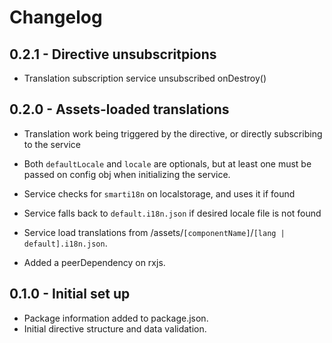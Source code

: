 # Changelog

## 0.2.1 - Directive unsubscritpions
- Translation subscription service unsubscribed onDestroy()

## 0.2.0 - Assets-loaded translations
- Translation work being triggered by the directive, or directly subscribing to the service
- Both ```defaultLocale``` and ```locale``` are optionals, but at least one must be passed on config obj when initializing the service.

- Service checks for ```smarti18n``` on localstorage, and uses it if found
- Service falls back to ```default.i18n.json``` if desired locale file is not found
- Service load translations from /assets/```[componentName]```/```[lang | default].i18n.json```.
- Added a peerDependency on rxjs.

## 0.1.0 - Initial set up
- Package information added to package.json.
- Initial directive structure and data validation.
